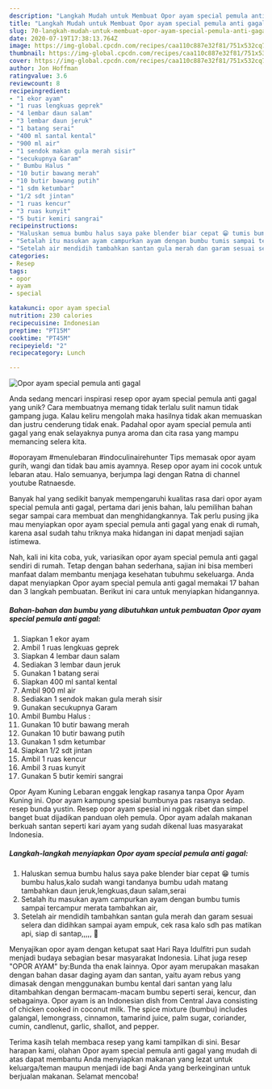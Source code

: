```yaml
---
description: "Langkah Mudah untuk Membuat Opor ayam special pemula anti gagal, Enak"
title: "Langkah Mudah untuk Membuat Opor ayam special pemula anti gagal, Enak"
slug: 70-langkah-mudah-untuk-membuat-opor-ayam-special-pemula-anti-gagal-enak
date: 2020-07-19T17:38:13.764Z
image: https://img-global.cpcdn.com/recipes/caa110c887e32f81/751x532cq70/opor-ayam-special-pemula-anti-gagal-foto-resep-utama.jpg
thumbnail: https://img-global.cpcdn.com/recipes/caa110c887e32f81/751x532cq70/opor-ayam-special-pemula-anti-gagal-foto-resep-utama.jpg
cover: https://img-global.cpcdn.com/recipes/caa110c887e32f81/751x532cq70/opor-ayam-special-pemula-anti-gagal-foto-resep-utama.jpg
author: Jon Hoffman
ratingvalue: 3.6
reviewcount: 8
recipeingredient:
- "1 ekor ayam"
- "1 ruas lengkuas geprek"
- "4 lembar daun salam"
- "3 lembar daun jeruk"
- "1 batang serai"
- "400 ml santal kental"
- "900 ml air"
- "1 sendok makan gula merah sisir"
- "secukupnya Garam"
- " Bumbu Halus "
- "10 butir bawang merah"
- "10 butir bawang putih"
- "1 sdm ketumbar"
- "1/2 sdt jintan"
- "1 ruas kencur"
- "3 ruas kunyit"
- "5 butir kemiri sangrai"
recipeinstructions:
- "Haluskan semua bumbu halus saya pake blender biar cepat 😁 tumis bumbu halus,kalo sudah wangi tandanya bumbu udah matang tambahkan daun jeruk,lengkuas,daun salam,serai"
- "Setalah itu masukan ayam campurkan ayam dengan bumbu tumis sampai tercampur merata tambahkan air,"
- "Setelah air mendidih tambahkan santan gula merah dan garam sesuai selera dan didihkan sampai ayam empuk, cek rasa kalo sdh pas matikan api, siap di santap,,,,, 🤗"
categories:
- Resep
tags:
- opor
- ayam
- special

katakunci: opor ayam special 
nutrition: 230 calories
recipecuisine: Indonesian
preptime: "PT15M"
cooktime: "PT45M"
recipeyield: "2"
recipecategory: Lunch

---
```



![Opor ayam special pemula anti gagal](https://img-global.cpcdn.com/recipes/caa110c887e32f81/751x532cq70/opor-ayam-special-pemula-anti-gagal-foto-resep-utama.jpg)

Anda sedang mencari inspirasi resep opor ayam special pemula anti gagal yang unik? Cara membuatnya memang tidak terlalu sulit namun tidak gampang juga. Kalau keliru mengolah maka hasilnya tidak akan memuaskan dan justru cenderung tidak enak. Padahal opor ayam special pemula anti gagal yang enak selayaknya punya aroma dan cita rasa yang mampu memancing selera kita.

#oporayam #menulebaran #indoculinairehunter Tips memasak opor ayam gurih, wangi dan tidak bau amis ayamnya. Resep opor ayam ini cocok untuk lebaran atau. Halo semuanya, berjumpa lagi dengan Ratna di channel youtube Ratnaesde.

Banyak hal yang sedikit banyak mempengaruhi kualitas rasa dari opor ayam special pemula anti gagal, pertama dari jenis bahan, lalu pemilihan bahan segar sampai cara membuat dan menghidangkannya. Tak perlu pusing jika mau menyiapkan opor ayam special pemula anti gagal yang enak di rumah, karena asal sudah tahu triknya maka hidangan ini dapat menjadi sajian istimewa.


Nah, kali ini kita coba, yuk, variasikan opor ayam special pemula anti gagal sendiri di rumah. Tetap dengan bahan sederhana, sajian ini bisa memberi manfaat dalam membantu menjaga kesehatan tubuhmu sekeluarga. Anda dapat menyiapkan Opor ayam special pemula anti gagal memakai 17 bahan dan 3 langkah pembuatan. Berikut ini cara untuk menyiapkan hidangannya.

<!--inarticleads1-->

##### Bahan-bahan dan bumbu yang dibutuhkan untuk pembuatan Opor ayam special pemula anti gagal:

1. Siapkan 1 ekor ayam
1. Ambil 1 ruas lengkuas geprek
1. Siapkan 4 lembar daun salam
1. Sediakan 3 lembar daun jeruk
1. Gunakan 1 batang serai
1. Siapkan 400 ml santal kental
1. Ambil 900 ml air
1. Sediakan 1 sendok makan gula merah sisir
1. Gunakan secukupnya Garam
1. Ambil  Bumbu Halus :
1. Gunakan 10 butir bawang merah
1. Gunakan 10 butir bawang putih
1. Gunakan 1 sdm ketumbar
1. Siapkan 1/2 sdt jintan
1. Ambil 1 ruas kencur
1. Ambil 3 ruas kunyit
1. Gunakan 5 butir kemiri sangrai


Opor Ayam Kuning Lebaran enggak lengkap rasanya tanpa Opor Ayam Kuning ini. Opor ayam kampung spesial bumbunya pas rasanya sedap. resep bunda yustin. Resep opor ayam spesial ini nggak ribet dan simpel banget buat dijadikan panduan oleh pemula. Opor ayam adalah makanan berkuah santan seperti kari ayam yang sudah dikenal luas masyarakat Indonesia. 

<!--inarticleads2-->

##### Langkah-langkah menyiapkan Opor ayam special pemula anti gagal:

1. Haluskan semua bumbu halus saya pake blender biar cepat 😁 tumis bumbu halus,kalo sudah wangi tandanya bumbu udah matang tambahkan daun jeruk,lengkuas,daun salam,serai
1. Setalah itu masukan ayam campurkan ayam dengan bumbu tumis sampai tercampur merata tambahkan air,
1. Setelah air mendidih tambahkan santan gula merah dan garam sesuai selera dan didihkan sampai ayam empuk, cek rasa kalo sdh pas matikan api, siap di santap,,,,, 🤗


Menyajikan opor ayam dengan ketupat saat Hari Raya Idulfitri pun sudah menjadi budaya sebagian besar masyarakat Indonesia. Lihat juga resep &#34;OPOR AYAM&#34; by:Bunda tha enak lainnya. Opor ayam merupakan masakan dengan bahan dasar daging ayam dan santan, yaitu ayam rebus yang dimasak dengan menggunakan bumbu kental dari santan yang lalu ditambahkan dengan bermacam-macam bumbu seperti serai, kencur, dan sebagainya. Opor ayam is an Indonesian dish from Central Java consisting of chicken cooked in coconut milk. The spice mixture (bumbu) includes galangal, lemongrass, cinnamon, tamarind juice, palm sugar, coriander, cumin, candlenut, garlic, shallot, and pepper. 

Terima kasih telah membaca resep yang kami tampilkan di sini. Besar harapan kami, olahan Opor ayam special pemula anti gagal yang mudah di atas dapat membantu Anda menyiapkan makanan yang lezat untuk keluarga/teman maupun menjadi ide bagi Anda yang berkeinginan untuk berjualan makanan. Selamat mencoba!
